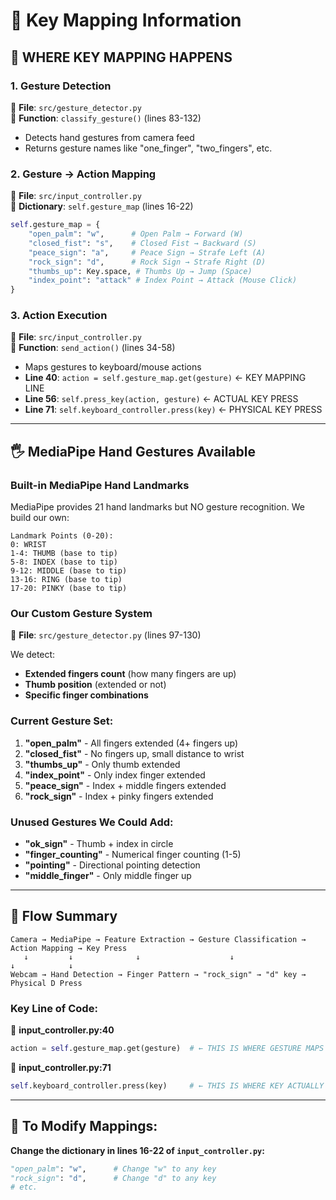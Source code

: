 # 🔧 Key Mapping Information

## 📍 WHERE KEY MAPPING HAPPENS

### **1. Gesture Detection** 
📁 **File**: `src/gesture_detector.py`  
📍 **Function**: `classify_gesture()` (lines 83-132)
- Detects hand gestures from camera feed
- Returns gesture names like "one_finger", "two_fingers", etc.

### **2. Gesture → Action Mapping**
📁 **File**: `src/input_controller.py`  
📍 **Dictionary**: `self.gesture_map` (lines 16-22)
```python
self.gesture_map = {
    "open_palm": "w",      # Open Palm → Forward (W)
    "closed_fist": "s",    # Closed Fist → Backward (S)  
    "peace_sign": "a",     # Peace Sign → Strafe Left (A)
    "rock_sign": "d",      # Rock Sign → Strafe Right (D)
    "thumbs_up": Key.space, # Thumbs Up → Jump (Space)
    "index_point": "attack" # Index Point → Attack (Mouse Click)
}
```

### **3. Action Execution**
📁 **File**: `src/input_controller.py`  
📍 **Function**: `send_action()` (lines 34-58)
- Maps gestures to keyboard/mouse actions
- **Line 40**: `action = self.gesture_map.get(gesture)` ← KEY MAPPING LINE
- **Line 56**: `self.press_key(action, gesture)` ← ACTUAL KEY PRESS
- **Line 71**: `self.keyboard_controller.press(key)` ← PHYSICAL KEY PRESS

---

## 🖐 MediaPipe Hand Gestures Available

### **Built-in MediaPipe Hand Landmarks**
MediaPipe provides 21 hand landmarks but NO gesture recognition. We build our own:

```
Landmark Points (0-20):
0: WRIST
1-4: THUMB (base to tip)
5-8: INDEX (base to tip)  
9-12: MIDDLE (base to tip)
13-16: RING (base to tip)
17-20: PINKY (base to tip)
```

### **Our Custom Gesture System**
📁 **File**: `src/gesture_detector.py` (lines 97-130)

We detect:
- **Extended fingers count** (how many fingers are up)
- **Thumb position** (extended or not)
- **Specific finger combinations**

### **Current Gesture Set:**
1. **"open_palm"** - All fingers extended (4+ fingers up)
2. **"closed_fist"** - No fingers up, small distance to wrist
3. **"thumbs_up"** - Only thumb extended
4. **"index_point"** - Only index finger extended
5. **"peace_sign"** - Index + middle fingers extended
6. **"rock_sign"** - Index + pinky fingers extended

### **Unused Gestures We Could Add:**
- **"ok_sign"** - Thumb + index in circle
- **"finger_counting"** - Numerical finger counting (1-5)
- **"pointing"** - Directional pointing detection
- **"middle_finger"** - Only middle finger up

---

## 🎯 Flow Summary

```
Camera → MediaPipe → Feature Extraction → Gesture Classification → Action Mapping → Key Press
   ↓         ↓              ↓                    ↓                     ↓            ↓
Webcam → Hand Detection → Finger Pattern → "rock_sign" → "d" key → Physical D Press
```

### **Key Line of Code:**
📍 **input_controller.py:40** 
```python
action = self.gesture_map.get(gesture)  # ← THIS IS WHERE GESTURE MAPS TO KEY
```

📍 **input_controller.py:71**
```python
self.keyboard_controller.press(key)     # ← THIS IS WHERE KEY ACTUALLY GETS PRESSED
```

---

## 🔧 To Modify Mappings:

**Change the dictionary in lines 16-22 of `input_controller.py`:**
```python
"open_palm": "w",      # Change "w" to any key
"rock_sign": "d",      # Change "d" to any key  
# etc.
```